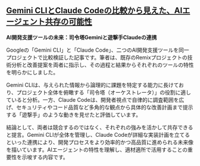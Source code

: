 ## [Gemini CLIとClaude Codeの比較から見えた、AIエージェント共存の可能性](https://qiita.com/hokutohagi/items/4eae63a48e74966aeebd)

**AI開発支援ツールの未来：司令塔Geminiと遊撃手Claudeの連携**

Googleの「Gemini CLI」と「Claude Code」、二つのAI開発支援ツールを同一プロジェクトで比較検証した記事です。筆者は、既存のRemixプロジェクトの技術分析と改善提案を両者に指示し、その過程と結果からそれぞれのツールの特性を明らかにしました。

Gemini CLIは、与えられた情報から論理的に課題を特定する能力に長けており、プロジェクト全体を俯瞰する「司令塔（オーケストレータ）」の役割に適していると分析。一方、Claude Codeは、開発者視点で自律的に調査範囲を広げ、セキュリティやコード品質など多角的な観点から具体的な改善計画まで提示する「遊撃手」のような動きを見せたと評価しています。

結論として、両者は競合するのではなく、それぞれの強みを活かして共存できると提言。Gemini CLIが全体を管理し、Claude Codeが詳細な実装計画を立てるといった連携により、開発プロセスをより効率的かつ高品質に進められる未来像を描いています。AIエージェントの特性を理解し、適材適所で活用することの重要性を示唆する内容です。